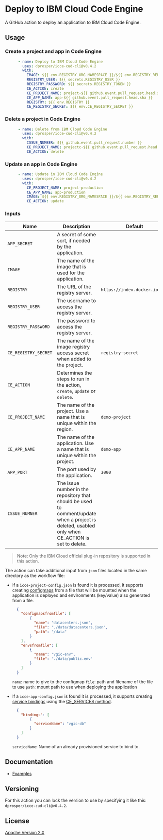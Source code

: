 # Deploy to IBM Cloud Code Engine

A GitHub action to deploy an application to IBM Cloud Code Engine.

## Usage

### Create a project and app in Code Engine
```yml
      - name: Deploy to IBM Cloud Code Engine
        uses: dprosper/icce-cud-cli@v0.4.2
        with:
          IMAGE: ${{ env.REGISTRY_ORG_NAMESPACE }}/${{ env.REGISTRY_REPOSITORY }}:${{ github.event.pull_request.head.sha }}
          REGISTRY_USER: ${{ secrets.REGISTRY_USER }}
          REGISTRY_PASSWORD: ${{ secrets.REGISTRY_TOKEN }}
          CE_ACTION: create
          CE_PROJECT_NAME: project-${{ github.event.pull_request.head.sha }}
          CE_APP_NAME: app-${{ github.event.pull_request.head.sha }}
          REGISTRY: ${{ env.REGISTRY }}
          CE_REGISTRY_SECRET: ${{ env.CE_REGISTRY_SECRET }}
```

### Delete a project in Code Engine

```yml
      - name: Delete from IBM Cloud Code Engine
        uses: dprosper/icce-cud-cli@v0.4.2
        with:
          ISSUE_NUMBER: ${{ github.event.pull_request.number }}
          CE_PROJECT_NAME: projectc-${{ github.event.pull_request.head.sha }}
          CE_ACTION: delete
```

### Update an app in Code Engine

```yml
      - name: Update in IBM Cloud Code Engine
        uses: dprosper/icce-cud-cli@v0.4.2
        with:
          CE_PROJECT_NAME: project-production
          CE_APP_NAME: app-production
          IMAGE: ${{ env.REGISTRY_ORG_NAMESPACE }}/${{ env.REGISTRY_REPOSITORY }}:latest
          CE_ACTION: update
```

### Inputs

| Name | Description | Default |
| --- | --- | --- |
| `APP_SECRET` | A secret of some sort, if needed by the application. | |
| `IMAGE` | The name of the image that is used for the application.  | |
| `REGISTRY` | The URL of the registry server. | `https://index.docker.io/v1/` |
| `REGISTRY_USER` | The username to access the registry server. | |
| `REGISTRY_PASSWORD` | The password to access the registry server. | |
| `CE_REGISTRY_SECRET` | The name of the image registry access secret when added to the project. | `registry-secret` |
| `CE_ACTION` | Determines the steps to run in the action, `create`, `update` or `delete`. | |
| `CE_PROJECT_NAME` | The name of the project. Use a name that is unique within the region. | `demo-project` |
| `CE_APP_NAME` | The name of the application. Use a name that is unique within the project. | `demo-app` |
| `APP_PORT` | The port used by the application. | `3000` |
| `ISSUE_NUMNER` | The issue number in the repository that should be used to comment/update when a project is deleted, usabled only when CE_ACTION is set to delete. | |

> Note: Only the IBM Cloud official plug-in repository is supported in this action.

The action can take additional input from `json` files located in the same directory as the workflow file:
  - If a `icce-project-config.json` is found it is processed, it supports creating [configmaps](https://cloud.ibm.com/docs/codeengine?topic=codeengine-configmap-secret#configmap-create) from a file that will be mounted when the application is deployed and environments (key/value) also generated from a file.

    ```json
      {
        "configmapsfromfile": [
            {
              "name": "datacenters.json",
              "file": "./data/datacenters.json",
              "path": "/data"
            }
        ],
        "envsfromfile": [
            {
              "name": "vgic-env",
              "file": "./data/public.env"
            }
        ]
      }
    ```
    
    `name`: name to give to the configmap
    `file`: path and filename of the file to use
    `path`: mount path to use when deploying the application

  - If a `icce-app-config.json` is found it is processed, it supports creating [service bindings](https://cloud.ibm.com/docs/codeengine?topic=codeengine-service-binding) using the [CE_SERVICES method](https://cloud.ibm.com/docs/codeengine?topic=codeengine-service-binding#ce-services).
    ```json
      {
        "bindings": [
            {
              "serviceName": "vgic-db"
            }
        ]
      }
    ```
    
    `serviceName`: Name of an already provisioned service to bind to. 

## Documentation

- [Examples](docs/examples.md)

## Versioning

For this action you can lock the version to use by specifying it like this: `dprosper/icce-cud-cli@v0.4.2`. 

## License

[Apache Version 2.0](LICENSE)